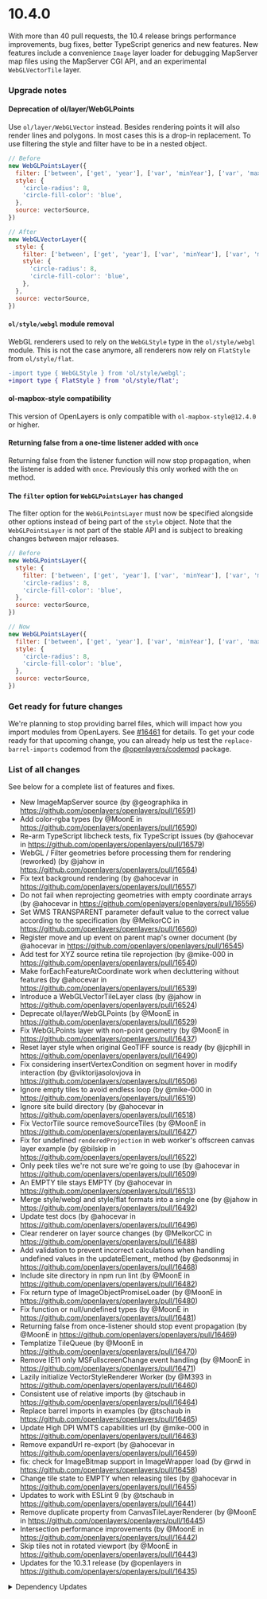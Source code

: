 # 10.4.0

With more than 40 pull requests, the 10.4 release brings performance improvements, bug fixes, better TypeScript generics and new features. New features include a convenience `Image` layer loader for debugging MapServer map files using the MapServer CGI API, and an experimental `WebGLVectorTile` layer.

### Upgrade notes

#### Deprecation of ol/layer/WebGLPoints

Use `ol/layer/WebGLVector` instead. Besides rendering points it will also render lines and polygons.
In most cases this is a drop-in replacement. To use filtering the style and filter have to be in a nested object.
```js
// Before
new WebGLPointsLayer({
  filter: ['between', ['get', 'year'], ['var', 'minYear'], ['var', 'maxYear']],
  style: {
    'circle-radius': 8,
    'circle-fill-color': 'blue',
  },
  source: vectorSource,
})

// After
new WebGLVectorLayer({
  style: {
    filter: ['between', ['get', 'year'], ['var', 'minYear'], ['var', 'maxYear']],
    style: {
      'circle-radius': 8,
      'circle-fill-color': 'blue',
    },
  },
  source: vectorSource,
})
```

#### `ol/style/webgl` module removal

WebGL renderers used to rely on the `WebGLStyle` type in the `ol/style/webgl` module. This is not the case anymore, all renderers now rely on `FlatStyle` from `ol/style/flat`.

```diff
-import type { WebGLStyle } from 'ol/style/webgl';
+import type { FlatStyle } from 'ol/style/flat';
```

#### ol-mapbox-style compatibility

This version of OpenLayers is only compatible with `ol-mapbox-style@12.4.0` or higher.

#### Returning false from a one-time listener added with `once`

Returning false from the listener function will now stop propagation, when the listener is added with `once`.
Previously this only worked with the `on` method.

#### The `filter` option for `WebGLPointsLayer` has changed

The filter option for the `WebGLPointsLayer` must now be specified alongside other options instead of being part of the `style` object. Note that the `WebGLPointsLayer` is not part of the stable API and is subject to breaking changes between major releases.

```js
// Before
new WebGLPointsLayer({
  style: {
    filter: ['between', ['get', 'year'], ['var', 'minYear'], ['var', 'maxYear']],
    'circle-radius': 8,
    'circle-fill-color': 'blue',
  },
  source: vectorSource,
})

// Now
new WebGLPointsLayer({
  filter: ['between', ['get', 'year'], ['var', 'minYear'], ['var', 'maxYear']],
  style: {
    'circle-radius': 8,
    'circle-fill-color': 'blue',
  },
  source: vectorSource,
})
```

### Get ready for future changes

We're planning to stop providing barrel files, which will impact how you import modules from OpenLayers. See [#16461](https://github.com/openlayers/openlayers/issues/16461) for details. To get your code ready for that upcoming change, you can already help us test the `replace-barrel-imports` codemod from the [@openlayers/codemod](https://www.npmjs.com/package/@openlayers/codemod) package.

### List of all changes

See below for a complete list of features and fixes.

 * New ImageMapServer source (by @geographika in https://github.com/openlayers/openlayers/pull/16591)
 * Add color-rgba types (by @MoonE in https://github.com/openlayers/openlayers/pull/16590)
 * Re-arm TypeScript libcheck tests, fix TypeScript issues (by @ahocevar in https://github.com/openlayers/openlayers/pull/16579)
 * WebGL / Filter geometries before processing them for rendering (reworked) (by @jahow in https://github.com/openlayers/openlayers/pull/16564)
 * Fix text background rendering (by @ahocevar in https://github.com/openlayers/openlayers/pull/16557)
 * Do not fail when reprojecting geometries with empty coordinate arrays (by @ahocevar in https://github.com/openlayers/openlayers/pull/16556)
 * Set WMS TRANSPARENT parameter default value to the correct value according to the specification (by @MelkorCC in https://github.com/openlayers/openlayers/pull/16560)
 * Register move and up event on parent map's owner document (by @ahocevar in https://github.com/openlayers/openlayers/pull/16545)
 * Add test for XYZ source retina tile reprojection (by @mike-000 in https://github.com/openlayers/openlayers/pull/16540)
 * Make forEachFeatureAtCoordinate work when decluttering without features (by @ahocevar in https://github.com/openlayers/openlayers/pull/16539)
 * Introduce a WebGLVectorTileLayer class (by @jahow in https://github.com/openlayers/openlayers/pull/16524)
 * Deprecate ol/layer/WebGLPoints (by @MoonE in https://github.com/openlayers/openlayers/pull/16529)
 * Fix WebGLPoints layer with non-point geometry (by @MoonE in https://github.com/openlayers/openlayers/pull/16437)
 * Reset layer style when original GeoTIFF source is ready (by @jcphill in https://github.com/openlayers/openlayers/pull/16490)
 * Fix considering insertVertexCondition on segment hover in modify interaction (by @viktorijasolovjova in https://github.com/openlayers/openlayers/pull/16506)
 * Ignore empty tiles to avoid endless loop (by @mike-000 in https://github.com/openlayers/openlayers/pull/16519)
 * Ignore site build directory (by @ahocevar in https://github.com/openlayers/openlayers/pull/16518)
 * Fix VectorTile source removeSourceTiles (by @MoonE in https://github.com/openlayers/openlayers/pull/16427)
 * Fix for undefined `renderedProjection` in web worker's offscreen canvas layer example (by @bilskip in https://github.com/openlayers/openlayers/pull/16522)
 * Only peek tiles we're not sure we're going to use (by @ahocevar in https://github.com/openlayers/openlayers/pull/16509)
 * An EMPTY tile stays EMPTY (by @ahocevar in https://github.com/openlayers/openlayers/pull/16513)
 * Merge style/webgl and style/flat formats into a single one (by @jahow in https://github.com/openlayers/openlayers/pull/16492)
 * Update test docs (by @ahocevar in https://github.com/openlayers/openlayers/pull/16496)
 * Clear renderer on layer source changes (by @MelkorCC in https://github.com/openlayers/openlayers/pull/16488)
 * Add validation to prevent incorrect calculations when handling undefined values in the updateElement_ method (by @edsonmsj in https://github.com/openlayers/openlayers/pull/16468)
 * Include site directory in npm run lint (by @MoonE in https://github.com/openlayers/openlayers/pull/16482)
 * Fix return type of ImageObjectPromiseLoader (by @MoonE in https://github.com/openlayers/openlayers/pull/16480)
 * Fix function or null/undefined types (by @MoonE in https://github.com/openlayers/openlayers/pull/16481)
 * Returning false from once-listener should stop event propagation (by @MoonE in https://github.com/openlayers/openlayers/pull/16469)
 * Templatize TileQueue (by @MoonE in https://github.com/openlayers/openlayers/pull/16470)
 * Remove IE11 only MSFullscreenChange event handling (by @MoonE in https://github.com/openlayers/openlayers/pull/16471)
 * Lazily initialize VectorStyleRenderer Worker (by @M393 in https://github.com/openlayers/openlayers/pull/16460)
 * Consistent use of relative imports (by @tschaub in https://github.com/openlayers/openlayers/pull/16464)
 * Replace barrel imports in examples (by @tschaub in https://github.com/openlayers/openlayers/pull/16465)
 * Update High DPI WMTS capabilities url (by @mike-000 in https://github.com/openlayers/openlayers/pull/16463)
 * Remove expandUrl re-export (by @ahocevar in https://github.com/openlayers/openlayers/pull/16459)
 * fix: check for ImageBitmap support in ImageWrapper load (by @rwd in https://github.com/openlayers/openlayers/pull/16458)
 * Change tile state to EMPTY when releasing tiles (by @ahocevar in https://github.com/openlayers/openlayers/pull/16455)
 * Updates to work with ESLint 9 (by @tschaub in https://github.com/openlayers/openlayers/pull/16441)
 * Remove duplicate property from CanvasTileLayerRenderer (by @MoonE in https://github.com/openlayers/openlayers/pull/16445)
 * Intersection performance improvements (by @MoonE in https://github.com/openlayers/openlayers/pull/16442)
 * Skip tiles not in rotated viewport (by @MoonE in https://github.com/openlayers/openlayers/pull/16443)
 * Updates for the 10.3.1 release (by @openlayers in https://github.com/openlayers/openlayers/pull/16435)


<details>
  <summary>Dependency Updates</summary>

 * Bump rollup from 4.31.0 to 4.32.0 (by @openlayers in https://github.com/openlayers/openlayers/pull/16587)
 * Bump eslint from 9.18.0 to 9.19.0 (by @openlayers in https://github.com/openlayers/openlayers/pull/16586)
 * Bump dawidd6/action-download-artifact from 7 to 8 (by @openlayers in https://github.com/openlayers/openlayers/pull/16588)
 * Bump puppeteer from 24.1.0 to 24.1.1 (by @openlayers in https://github.com/openlayers/openlayers/pull/16585)
 * Bump color-space from 2.0.1 to 2.1.0 (by @openlayers in https://github.com/openlayers/openlayers/pull/16584)
 * Bump @typescript-eslint/parser from 8.20.0 to 8.21.0 (by @openlayers in https://github.com/openlayers/openlayers/pull/16583)
 * Bump mocha from 11.0.1 to 11.1.0 (by @openlayers in https://github.com/openlayers/openlayers/pull/16582)
 * Bump ol-stac from 1.0.0-beta.10 to 1.0.0-rc.5 (by @openlayers in https://github.com/openlayers/openlayers/pull/16581)
 * Bump @types/geojson from 7946.0.15 to 7946.0.16 (by @openlayers in https://github.com/openlayers/openlayers/pull/16580)
 * Bump pmtiles from 4.1.0 to 4.2.1 (by @openlayers in https://github.com/openlayers/openlayers/pull/16569)
 * Bump fs-extra from 11.2.0 to 11.3.0 (by @openlayers in https://github.com/openlayers/openlayers/pull/16568)
 * Bump @typescript-eslint/parser from 8.19.1 to 8.20.0 (by @openlayers in https://github.com/openlayers/openlayers/pull/16566)
 * Bump rollup from 4.30.1 to 4.31.0 (by @openlayers in https://github.com/openlayers/openlayers/pull/16567)
 * Bump puppeteer from 24.0.0 to 24.1.0 (by @openlayers in https://github.com/openlayers/openlayers/pull/16565)
 * Bump rollup from 4.30.0 to 4.30.1 (by @openlayers in https://github.com/openlayers/openlayers/pull/16551)
 * Bump @octokit/rest from 21.0.2 to 21.1.0 (by @openlayers in https://github.com/openlayers/openlayers/pull/16553)
 * Bump marked from 15.0.5 to 15.0.6 (by @openlayers in https://github.com/openlayers/openlayers/pull/16552)
 * Bump eslint from 9.17.0 to 9.18.0 (by @openlayers in https://github.com/openlayers/openlayers/pull/16550)
 * Bump @typescript-eslint/parser from 8.19.0 to 8.19.1 (by @openlayers in https://github.com/openlayers/openlayers/pull/16549)
 * Bump puppeteer from 23.11.1 to 24.0.0 (by @openlayers in https://github.com/openlayers/openlayers/pull/16548)
 * Bump typescript from 5.7.2 to 5.7.3 (by @openlayers in https://github.com/openlayers/openlayers/pull/16547)
 * Bump @types/proj4 from 2.5.5 to 2.5.6 (by @openlayers in https://github.com/openlayers/openlayers/pull/16525)
 * Bump marked from 15.0.4 to 15.0.5 (by @openlayers in https://github.com/openlayers/openlayers/pull/16526)
 * Bump @typescript-eslint/parser from 8.18.2 to 8.19.0 (by @openlayers in https://github.com/openlayers/openlayers/pull/16527)
 * Bump rollup from 4.29.1 to 4.30.0 (by @openlayers in https://github.com/openlayers/openlayers/pull/16528)
 * Bump @typescript-eslint/parser from 8.18.1 to 8.18.2 (by @openlayers in https://github.com/openlayers/openlayers/pull/16517)
 * Bump @turf/along from 7.1.0 to 7.2.0 (by @openlayers in https://github.com/openlayers/openlayers/pull/16516)
 * Bump @turf/length from 7.1.0 to 7.2.0 (by @openlayers in https://github.com/openlayers/openlayers/pull/16515)
 * Bump @typescript-eslint/parser from 8.18.0 to 8.18.1 (by @openlayers in https://github.com/openlayers/openlayers/pull/16505)
 * Bump webpack-cli from 5.1.4 to 6.0.1 (by @openlayers in https://github.com/openlayers/openlayers/pull/16504)
 * Bump puppeteer from 23.10.4 to 23.11.1 (by @openlayers in https://github.com/openlayers/openlayers/pull/16503)
 * Bump rollup from 4.28.1 to 4.29.1 (by @openlayers in https://github.com/openlayers/openlayers/pull/16502)
 * Bump earcut from 3.0.0 to 3.0.1 (by @openlayers in https://github.com/openlayers/openlayers/pull/16501)
 * Bump @rollup/plugin-node-resolve from 15.3.0 to 16.0.0 (by @openlayers in https://github.com/openlayers/openlayers/pull/16475)
 * Bump pmtiles from 4.0.1 to 4.1.0 (by @openlayers in https://github.com/openlayers/openlayers/pull/16472)
 * Bump eslint from 9.16.0 to 9.17.0 (by @openlayers in https://github.com/openlayers/openlayers/pull/16477)
 * Bump @typescript-eslint/parser from 8.17.0 to 8.18.0 (by @openlayers in https://github.com/openlayers/openlayers/pull/16479)
 * Bump webpack-dev-server from 5.1.0 to 5.2.0 (by @openlayers in https://github.com/openlayers/openlayers/pull/16476)
 * Bump @rollup/plugin-commonjs from 28.0.1 to 28.0.2 (by @openlayers in https://github.com/openlayers/openlayers/pull/16478)
 * Bump marked from 15.0.3 to 15.0.4 (by @openlayers in https://github.com/openlayers/openlayers/pull/16474)
 * Bump puppeteer from 23.10.1 to 23.10.4 (by @openlayers in https://github.com/openlayers/openlayers/pull/16473)
 * Bump express from 4.21.1 to 4.21.2 (by @openlayers in https://github.com/openlayers/openlayers/pull/16452)
 * Bump webpack from 5.96.1 to 5.97.1 (by @openlayers in https://github.com/openlayers/openlayers/pull/16451)
 * Bump mocha from 10.8.2 to 11.0.1 (by @openlayers in https://github.com/openlayers/openlayers/pull/16450)
 * Bump rollup from 4.28.0 to 4.28.1 (by @openlayers in https://github.com/openlayers/openlayers/pull/16449)
 * Bump puppeteer from 23.9.0 to 23.10.1 (by @openlayers in https://github.com/openlayers/openlayers/pull/16448)
 * Bump @types/geojson from 7946.0.14 to 7946.0.15 (by @openlayers in https://github.com/openlayers/openlayers/pull/16447)
 * Bump dawidd6/action-download-artifact from 6 to 7 (by @openlayers in https://github.com/openlayers/openlayers/pull/16421)
 * Bump pmtiles from 3.2.1 to 4.0.1 (by @openlayers in https://github.com/openlayers/openlayers/pull/16418)


</details>
